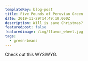 ```yaml
---
templateKey: blog-post
title: Five Pounds of Peruvian Green
date: 2019-11-29T14:49:10.000Z
description: Will is save Christmas?
featuredpost: false
featuredimage: /img/flavor_wheel.jpg
tags:
  - green-beans
---
```

Check out this WYSIWYG.
